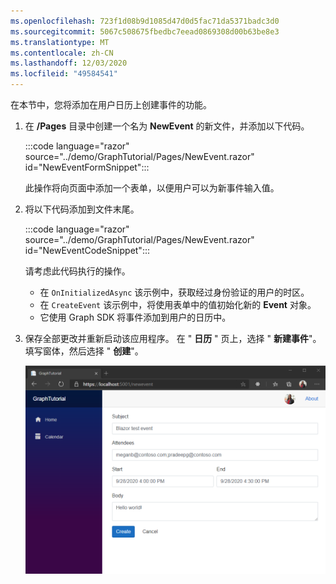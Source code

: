 ```yaml
---
ms.openlocfilehash: 723f1d08b9d1085d47d0d5fac71da5371badc3d0
ms.sourcegitcommit: 5067c508675fbedbc7eead0869308d00b63be8e3
ms.translationtype: MT
ms.contentlocale: zh-CN
ms.lasthandoff: 12/03/2020
ms.locfileid: "49584541"
---
```

<!-- markdownlint-disable MD002 MD041 -->

在本节中，您将添加在用户日历上创建事件的功能。

1. 在 **/Pages** 目录中创建一个名为 **NewEvent** 的新文件，并添加以下代码。

    :::code language="razor" source="../demo/GraphTutorial/Pages/NewEvent.razor" id="NewEventFormSnippet":::

    此操作将向页面中添加一个表单，以便用户可以为新事件输入值。

1. 将以下代码添加到文件末尾。

    :::code language="razor" source="../demo/GraphTutorial/Pages/NewEvent.razor" id="NewEventCodeSnippet":::

    请考虑此代码执行的操作。

    - 在 `OnInitializedAsync` 该示例中，获取经过身份验证的用户的时区。
    - 在 `CreateEvent` 该示例中，将使用表单中的值初始化新的 **Event** 对象。
    - 它使用 Graph SDK 将事件添加到用户的日历中。

1. 保存全部更改并重新启动该应用程序。 在 " **日历** " 页上，选择 " **新建事件**"。 填写窗体，然后选择 " **创建**"。

    ![新事件表单的屏幕截图](images/create-event.png)
